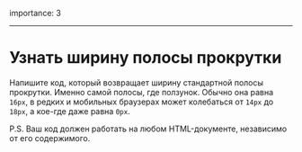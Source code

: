 importance: 3

---

# Узнать ширину полосы прокрутки

Напишите код, который возвращает ширину стандартной полосы прокрутки. Именно самой полосы, где ползунок. Обычно она равна `16px`, в редких и мобильных браузерах может колебаться от `14px` до `18px`, а кое-где даже равна `0px`.

P.S. Ваш код должен работать на любом HTML-документе, независимо от его содержимого.